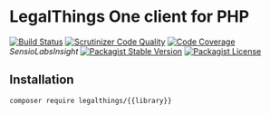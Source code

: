LegalThings One client for PHP
===

[![Build Status](https://travis-ci.org/jasny/{{library}}.svg?branch=master)](https://travis-ci.org/jasny/{{library}})
[![Scrutinizer Code Quality](https://scrutinizer-ci.com/g/jasny/{{library}}/badges/quality-score.png?b=master)](https://scrutinizer-ci.com/g/jasny/{{library}}/?branch=master)
[![Code Coverage](https://scrutinizer-ci.com/g/jasny/{{library}}/badges/coverage.png?b=master)](https://scrutinizer-ci.com/g/jasny/{{library}}/?branch=master)
_SensioLabsInsight_
[![Packagist Stable Version](https://img.shields.io/packagist/v/jasny/{{library}}.svg)](https://packagist.org/packages/jasny/{{library}})
[![Packagist License](https://img.shields.io/packagist/l/jasny/{{library}}.svg)](https://packagist.org/packages/jasny/{{library}})


Installation
---

    composer require legalthings/{{library}}
